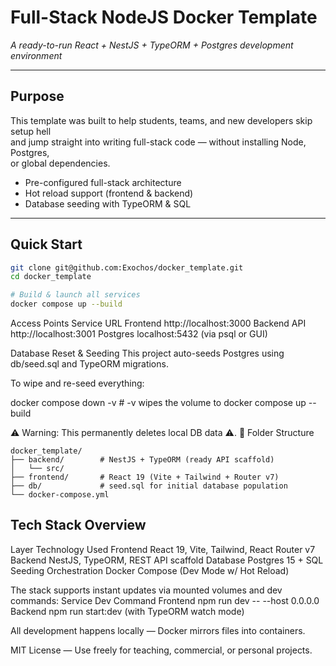 # Full-Stack NodeJS Docker Template  
_A ready-to-run React + NestJS + TypeORM + Postgres development environment_

---

## Purpose

This template was built to help students, teams, and new developers skip setup hell  
and jump straight into writing full-stack code — without installing Node, Postgres,  
or global dependencies.

- Pre-configured full-stack architecture
- Hot reload support (frontend & backend)
- Database seeding with TypeORM & SQL

---

## Quick Start

```bash
git clone git@github.com:Exochos/docker_template.git
cd docker_template

# Build & launch all services
docker compose up --build
```


Access Points
Service	URL
Frontend	http://localhost:3000
Backend API	http://localhost:3001
Postgres	localhost:5432 (via psql or GUI)



Database Reset & Seeding
This project auto-seeds Postgres using db/seed.sql and TypeORM migrations.

To wipe and re-seed everything:

docker compose down -v # -v wipes the volume to 
docker compose up --build

⚠️ Warning: This permanently deletes local DB data ⚠️.
📁 Folder Structure

```
docker_template/
├── backend/    	# NestJS + TypeORM (ready API scaffold)
│   └── src/
├── frontend/   	# React 19 (Vite + Tailwind + Router v7)
├── db/         	# seed.sql for initial database population
└── docker-compose.yml
```

## Tech Stack Overview
Layer	Technology Used
Frontend	React 19, Vite, Tailwind, React Router v7
Backend	NestJS, TypeORM, REST API scaffold
Database	Postgres 15 + SQL Seeding
Orchestration	Docker Compose (Dev Mode w/ Hot Reload)

The stack supports instant updates via mounted volumes and dev commands:
Service	Dev Command
Frontend	npm run dev -- --host 0.0.0.0
Backend	npm run start:dev (with TypeORM watch mode)

All development happens locally — Docker mirrors files into containers.

MIT License — Use freely for teaching, commercial, or personal projects.

